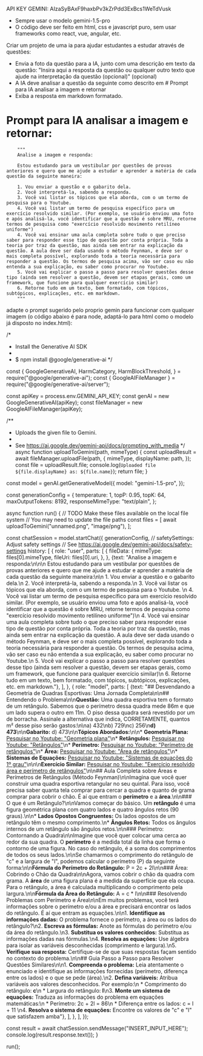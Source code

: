 API KEY GEMINI: AIzaSyBAxF9haxbPv3kZrPdd3ExBcs1WeTdVusk

- Sempre usar o modelo gemini-1.5-pro
- O código deve ser feito em html, css e javascript puro, sem usar frameworks como react, vue, angular, etc.

Criar um projeto de uma ia para ajudar estudantes a estudar através de questões:

- Envia a foto da questão para a IA, junto com uma descrição em texto da questão: "Insira aqui a resposta da questão ou qualquer outro texto que ajude na interpretação da questão (opcional)" (opcional)
- A IA deve analisar a questão da seguinte como descrito em # Prompt para IA analisar a imagem e retornar
- Exiba a resposta em markdown formatado.


# Prompt para IA analisar a imagem e retornar:
        """
        Analise a imagem e responda:
        
        Estou estudando para um vestibular por questões de provas anteriores e quero que me ajude a estudar e aprender a matéria de cada questão da seguinte maneira:

        1. Vou enviar a questão e o gabarito dela.
        2. Você interpretá-la, sabendo a responda.
        3. Você vai listar os tópicos que ela aborda, com o um termo de pesquisa para o Youtube. 
        4. Você vai listar um termo de pesquisa específico para um exercício resolvido similar. (Por exemplo, se usuário enviou uma foto e após analisá-la, você identificar que a questão é sobre MRU, retorne termos de pesquisa como "exercício resolvido movimento retilíneo uniforme")
        4. Você vai ensinar uma aula completa sobre tudo o que preciso saber para responder esse tipo de questão por conta própria. Toda a teoria por traz da questão, mas ainda sem entrar na explicação da questão. A aula deve ser dada usando o método Feynman, e deve ser o mais completa possível, explorando toda a teoria necessária para responder a questão. Os termos de pesquisa acima, vão ser caso eu não entenda a sua explicação, eu saber como procurar no Youtube.
        5. Você vai explicar o passo a passo para resolver questões desse tipo (ainda sem resolver a questão, devem ser etapas gerais, como um framework, que funcione para qualquer exercício similar)
        6. Retorne tudo em um texto, bem formatado, com tópicos, subtópicos, explicações, etc. em markdown.
        """


adapte o prompt sugerido pelo proprio gemin para funcionar com qualquer imagem (o código abaixo é para node, adaptá-lo para html como o modelo já disposto no index.html):

/*
 * Install the Generative AI SDK
 *
 * $ npm install @google/generative-ai
 */

const {
  GoogleGenerativeAI,
  HarmCategory,
  HarmBlockThreshold,
} = require("@google/generative-ai");
const { GoogleAIFileManager } = require("@google/generative-ai/server");

const apiKey = process.env.GEMINI_API_KEY;
const genAI = new GoogleGenerativeAI(apiKey);
const fileManager = new GoogleAIFileManager(apiKey);

/**
 * Uploads the given file to Gemini.
 *
 * See https://ai.google.dev/gemini-api/docs/prompting_with_media
 */
async function uploadToGemini(path, mimeType) {
  const uploadResult = await fileManager.uploadFile(path, {
    mimeType,
    displayName: path,
  });
  const file = uploadResult.file;
  console.log(`Uploaded file ${file.displayName} as: ${file.name}`);
  return file;
}

const model = genAI.getGenerativeModel({
  model: "gemini-1.5-pro",
});

const generationConfig = {
  temperature: 1,
  topP: 0.95,
  topK: 64,
  maxOutputTokens: 8192,
  responseMimeType: "text/plain",
};

async function run() {
  // TODO Make these files available on the local file system
  // You may need to update the file paths
  const files = [
    await uploadToGemini("unnamed.png", "image/png"),
  ];

  const chatSession = model.startChat({
    generationConfig,
 // safetySettings: Adjust safety settings
 // See https://ai.google.dev/gemini-api/docs/safety-settings
    history: [
      {
        role: "user",
        parts: [
          {
            fileData: {
              mimeType: files[0].mimeType,
              fileUri: files[0].uri,
            },
          },
          {text: "Analise a imagem e responda:\n\n\n        Estou estudando para um vestibular por questões de provas anteriores e quero que me ajude a estudar e aprender a matéria de cada questão da seguinte maneira:\n\n        1. Vou enviar a questão e o gabarito dela.\n        2. Você interpretá-la, sabendo a responda.\n        3. Você vai listar os tópicos que ela aborda, com o um termo de pesquisa para o Youtube. \n        4. Você vai listar um termo de pesquisa específico para um exercício resolvido similar. (Por exemplo, se usuário enviou uma foto e após analisá-la, você identificar que a questão é sobre MRU, retorne termos de pesquisa como \"exercício resolvido movimento retilíneo uniforme\")\n        4. Você vai ensinar uma aula completa sobre tudo o que preciso saber para responder esse tipo de questão por conta própria. Toda a teoria por traz da questão, mas ainda sem entrar na explicação da questão. A aula deve ser dada usando o método Feynman, e deve ser o mais completa possível, explorando toda a teoria necessária para responder a questão. Os termos de pesquisa acima, vão ser caso eu não entenda a sua explicação, eu saber como procurar no Youtube.\n        5. Você vai explicar o passo a passo para resolver questões desse tipo (ainda sem resolver a questão, devem ser etapas gerais, como um framework, que funcione para qualquer exercício similar)\n        6. Retorne tudo em um texto, bem formatado, com tópicos, subtópicos, explicações, etc. em markdown."},
        ],
      },
      {
        role: "model",
        parts: [
          {text: "## Desvendando a Geometria de Quadras Esportivas: Uma Jornada Completa\n\n## Entendendo o Problema\n\n**Questão:** Uma quadra esportiva tem o formato de um retângulo. Sabemos que o perímetro dessa quadra mede 86m e que um lado supera o outro em 11m. O piso dessa quadra será revestido por um de borracha. Assinale a alternativa que indica, CORRETAMENTE, quantos m² desse piso serão gastos:\n\na) 432\nb) 729\nc) 256\n**d) 473**\n\n**Gabarito:** d) 473\n\n**Tópicos Abordados:**\n\n* **Geometria Plana:**  [Pesquisar no Youtube: \"Geometria plana\"](https://www.youtube.com/results?search_query=Geometria+plana)\n* **Retângulos:** [Pesquisar no Youtube: \"Retângulos\"](https://www.youtube.com/results?search_query=Retângulos)\n* **Perímetro:** [Pesquisar no Youtube: \"Perímetro de retângulos\"](https://www.youtube.com/results?search_query=Perímetro+de+retângulos)\n* **Área:** [Pesquisar no Youtube: \"Área de retângulos\"](https://www.youtube.com/results?search_query=Área+de+retângulos)\n* **Sistemas de Equações:** [Pesquisar no Youtube: \"Sistemas de equações do 1º grau\"](https://www.youtube.com/results?search_query=Sistemas+de+equações+do+1º+grau)\n\n\n**Exercício Similar:** [Pesquisar no Youtube: \"Exercício resolvido área e perímetro de retângulos\"](https://www.youtube.com/results?search_query=Exercício+resolvido+área+e+perímetro+de+retângulos)\n\n## Aula Completa sobre Áreas e Perímetros de Retângulos (Método Feynman)\n\nImagina que você quer construir uma quadra esportiva retangular no seu quintal. Para isso, você precisa saber quanta tela comprar para cercar a quadra e quanto de grama comprar para cobrir o chão. É aí que entram o **perímetro** e a **área**.\n\n### O que é um Retângulo?\n\nVamos começar do básico. Um **retângulo** é uma figura geométrica plana com quatro lados e quatro ângulos retos (90 graus).\n\n* **Lados Opostos Congruentes:** Os lados opostos de um retângulo têm o mesmo comprimento.\n* **Ângulos Retos:** Todos os ângulos internos de um retângulo são ângulos retos.\n\n### Perímetro: Contornando a Quadra\n\nImagine que você quer colocar uma cerca ao redor da sua quadra. O **perímetro** é a medida total da linha que forma o contorno de uma figura. No caso do retângulo, é a soma dos comprimentos de todos os seus lados.\n\nSe chamarmos o comprimento do retângulo de \"c\" e a largura de \"l\", podemos calcular o perímetro (P) da seguinte forma:\n\n**Fórmula do Perímetro do Retângulo:** P = 2c + 2l\n\n### Área: Cobrindo o Chão da Quadra\n\nAgora, vamos cobrir o chão da quadra com grama. A **área** de uma figura plana é a medida da superfície que ela ocupa. Para o retângulo, a área é calculada multiplicando o comprimento pela largura.\n\n**Fórmula da Área do Retângulo:** A = c * l\n\n### Resolvendo Problemas com Perímetro e Área\n\nEm muitos problemas, você terá informações sobre o perímetro e/ou a área e precisará encontrar os lados do retângulo. É aí que entram as equações.\n\n1. **Identifique as informações dadas:** O problema fornece o perímetro, a área ou os lados do retângulo?\n2. **Escreva as fórmulas:** Anote as fórmulas do perímetro e/ou da área do retângulo.\n3. **Substitua os valores conhecidos:** Substitua as informações dadas nas fórmulas.\n4. **Resolva as equações:** Use álgebra para isolar as variáveis desconhecidas (comprimento e largura).\n5. **Verifique sua resposta:** Certifique-se de que suas respostas façam sentido no contexto do problema.\n\n## Guia Passo a Passo para Resolver Questões Similares\n\n1. **Compreenda o problema:** Leia atentamente o enunciado e identifique as informações fornecidas (perímetro, diferença entre os lados) e o que se pede (área).\n2. **Defina variáveis:**  Atribua variáveis aos valores desconhecidos. Por exemplo:\n    *  Comprimento do retângulo: **c**\n    *  Largura do retângulo: **l**\n3. **Monte um sistema de equações:** Traduza as informações do problema em equações matemáticas:\n    *  Perímetro: 2c + 2l = 86\n    *  Diferença entre os lados: c = l + 11 \n4. **Resolva o sistema de equações:** Encontre os valores de \"c\" e \"l\" que satisfazem amba"},
        ],
      },
    ],
  });

  const result = await chatSession.sendMessage("INSERT_INPUT_HERE");
  console.log(result.response.text());
}

run();
